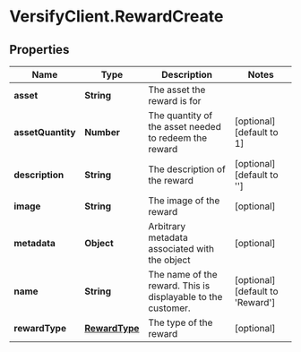 # VersifyClient.RewardCreate

## Properties

Name | Type | Description | Notes
------------ | ------------- | ------------- | -------------
**asset** | **String** | The asset the reward is for | 
**assetQuantity** | **Number** | The quantity of the asset needed to redeem the reward | [optional] [default to 1]
**description** | **String** | The description of the reward | [optional] [default to &#39;&#39;]
**image** | **String** | The image of the reward | [optional] 
**metadata** | **Object** | Arbitrary metadata associated with the object | [optional] 
**name** | **String** | The name of the reward. This is displayable to the customer. | [optional] [default to &#39;Reward&#39;]
**rewardType** | [**RewardType**](RewardType.md) | The type of the reward | [optional] 


